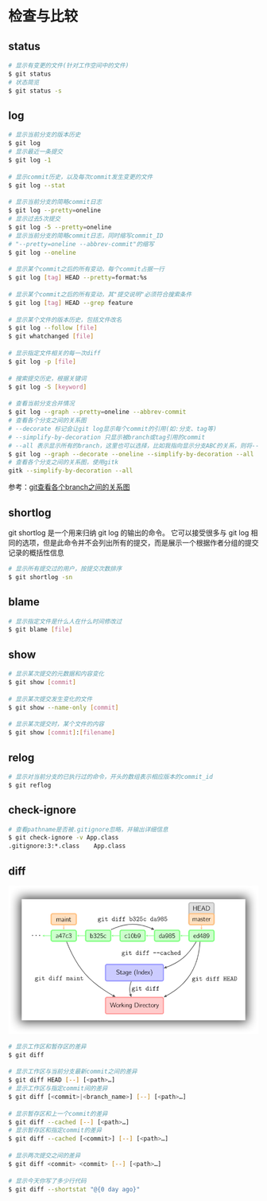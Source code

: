 # 检查与比较

## status

```bash
# 显示有变更的文件(针对工作空间中的文件)
$ git status
# 状态简览
$ git status -s
```

## log

```bash
# 显示当前分支的版本历史
$ git log
# 显示最近一条提交
$ git log -1

# 显示commit历史，以及每次commit发生变更的文件
$ git log --stat

# 显示当前分支的简略commit日志
$ git log --pretty=oneline
# 显示过去5次提交
$ git log -5 --pretty=oneline
# 显示当前分支的简略commit日志，同时缩写commit_ID
# "--pretty=oneline --abbrev-commit"的缩写
$ git log --oneline

# 显示某个commit之后的所有变动，每个commit占据一行
$ git log [tag] HEAD --pretty=format:%s

# 显示某个commit之后的所有变动，其"提交说明"必须符合搜索条件
$ git log [tag] HEAD --grep feature

# 显示某个文件的版本历史，包括文件改名
$ git log --follow [file]
$ git whatchanged [file]

# 显示指定文件相关的每一次diff
$ git log -p [file]

# 搜索提交历史，根据关键词
$ git log -S [keyword]

# 查看当前分支合并情况
$ git log --graph --pretty=oneline --abbrev-commit
# 查看各个分支之间的关系图
# --decorate 标记会让git log显示每个commit的引用(如:分支、tag等) 
# --simplify-by-decoration 只显示被branch或tag引用的commit
# --all 表示显示所有的branch，这里也可以选择，比如我指向显示分支ABC的关系，则将--all替换为branchA branchB branchC
$ git log --graph --decorate --oneline --simplify-by-decoration --all
# 查看各个分支之间的关系图，使用gitk
gitk --simplify-by-decoration --all
```

 参考：[git查看各个branch之间的关系图](https://blog.csdn.net/fickyou/article/details/52584161)

## shortlog

git shortlog 是一个用来归纳 git log 的输出的命令。 它可以接受很多与 git log 相同的选项，但是此命令并不会列出所有的提交，而是展示一个根据作者分组的提交记录的概括性信息 

```bash
# 显示所有提交过的用户，按提交次数排序
$ git shortlog -sn
```

## blame

```bash
# 显示指定文件是什么人在什么时间修改过
$ git blame [file]
```

## show

```bash
# 显示某次提交的元数据和内容变化
$ git show [commit]

# 显示某次提交发生变化的文件
$ git show --name-only [commit]

# 显示某次提交时，某个文件的内容
$ git show [commit]:[filename]
```

## relog

```bash
# 显示对当前分支的已执行过的命令，开头的数组表示相应版本的commit_id
$ git reflog
```

## check-ignore

```bash
# 查看pathname是否被.gitignore忽略，并输出详细信息
$ git check-ignore -v App.class
.gitignore:3:*.class    App.class
```

## diff

![if](../images/diff.png)

```bash
# 显示工作区和暂存区的差异
$ git diff

# 显示工作区与当前分支最新commit之间的差异
$ git diff HEAD [--] [<path>…]
# 显示工作区与指定commit间的差异
$ git diff [<commit>|<branch_name>] [--] [<path>…]

# 显示暂存区和上一个commit的差异
$ git diff --cached [--] [<path>…]
# 显示暂存区和指定commit的差异
$ git diff --cached [<commit>] [--] [<path>…]

# 显示两次提交之间的差异
$ git diff <commit> <commit> [--] [<path>…]

# 显示今天你写了多少行代码
$ git diff --shortstat "@{0 day ago}"
```

